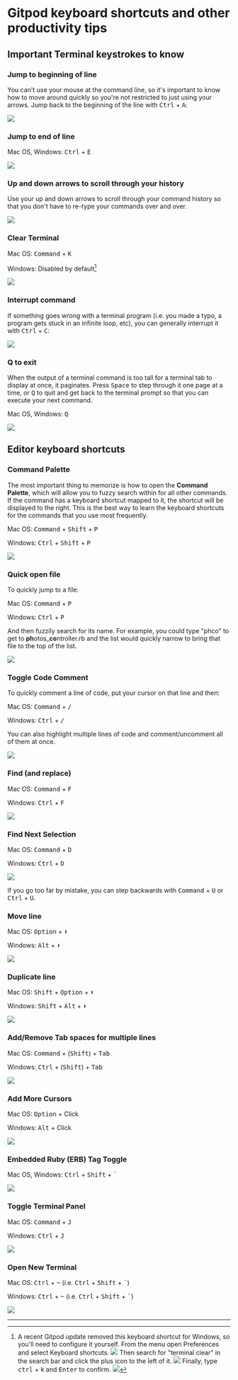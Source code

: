 # Gitpod keyboard shortcuts and other productivity tips

## Important Terminal keystrokes to know

### Jump to beginning of line

You can't use your mouse at the command line, so it's important to know how to move around quickly so you're not restricted to just using your arrows. Jump back to the beginning of the line with <kbd>Ctrl</kbd> + <kbd>A</kbd>:

![](/assets/back-to-beginning.gif)

### Jump to end of line

Mac OS, Windows: <kbd>Ctrl</kbd> + <kbd>E</kbd>

![](/assets/back-to-end.gif)

### Up and down arrows to scroll through your history

Use your up and down arrows to scroll through your command history so that you don't have to re-type your commands over and over.

![](/assets/previous-terminal-command.gif)

### Clear Terminal

Mac OS: <kbd>Command</kbd> + <kbd>K</kbd>

Windows: Disabled by default[^windows-clear]

![](/assets/clear_terminal.gif)

### Interrupt command

If something goes wrong with a terminal program (i.e. you made a typo, a program gets stuck in an infinite loop, etc), you can generally interrupt it with <kbd>Ctrl</kbd> + <kbd>C</kbd>:

![](/assets/ctrl-c-to-quit.gif)

### Q to exit

When the output of a terminal command is too tall for a terminal tab to display at once, it paginates. Press <kbd>Space</kbd> to step through it one page at a time, or <kbd>Q</kbd> to quit and get back to the terminal prompt so that you can execute your next command.

Mac OS, Windows: <kbd>Q</kbd>

![](/assets/q-to-exit.gif)

## Editor keyboard shortcuts

### Command Palette

The most important thing to memorize is how to open the **Command Palette**, which will allow you to fuzzy search within for all other commands. If the command has a keyboard shortcut mapped to it, the shortcut will be displayed to the right. This is the best way to learn the keyboard shortcuts for the commands that you use most frequently.

Mac OS: <kbd>Command</kbd> + <kbd>Shift</kbd> + <kbd>P</kbd>

Windows: <kbd>Ctrl</kbd> + <kbd>Shift</kbd> + <kbd>P</kbd>

![](/assets/gitpod-command-palette.gif)

### Quick open file

To quickly jump to a file:

Mac OS: <kbd>Command</kbd> + <kbd>P</kbd>

Windows: <kbd>Ctrl</kbd> + <kbd>P</kbd>

And then fuzzily search for its name. For example, you could type "phco" to get to **ph**otos_**co**ntroller.rb and the list would quickly narrow to bring that file to the top of the list.

![](/assets/open_file.gif)

### Toggle Code Comment

To quickly comment a line of code, put your cursor on that line and then:

Mac OS: <kbd>Command</kbd> + <kbd>/</kbd>

Windows: <kbd>Ctrl</kbd> + <kbd>/</kbd>

You can also highlight multiple lines of code and comment/uncomment all of them at once.

![](/assets/toggle-comment.gif)

### Find (and replace)

Mac OS: <kbd>Command</kbd> + <kbd>F</kbd>

Windows: <kbd>Ctrl</kbd> + <kbd>F</kbd>

![](/assets/find_and_replace.gif)

### Find Next Selection

Mac OS: <kbd>Command</kbd> + <kbd>D</kbd>

Windows: <kbd>Ctrl</kbd> + <kbd>D</kbd>

![](/assets/select_next.gif)

If you go too far by mistake, you can step backwards with <kbd>Command</kbd> + <kbd>U</kbd> or <kbd>Ctrl</kbd> + <kbd>U</kbd>.

### Move line

Mac OS: <kbd>Option</kbd> + <kbd>&#11015;</kbd>

Windows: <kbd>Alt</kbd> + <kbd>&#11015;</kbd>

![](/assets/move_line.gif)

### Duplicate line

Mac OS: <kbd>Shift</kbd> + <kbd>Option</kbd> + <kbd>&#11015;</kbd>

Windows: <kbd>Shift</kbd> + <kbd>Alt</kbd> + <kbd>&#11015;</kbd>

![](/assets/duplicate_line.gif)

### Add/Remove Tab spaces for multiple lines

Mac OS: <kbd>Command</kbd> + (<kbd>Shift</kbd>) + <kbd>Tab</kbd>

Windows: <kbd>Ctrl</kbd> + (<kbd>Shift</kbd>) + <kbd>Tab</kbd>

![](/assets/tab-spacing.gif)

### Add More Cursors

Mac OS: <kbd>Option</kbd> + Click

Windows: <kbd>Alt</kbd> + Click

![](/assets/multiple-cursors.gif)

### Embedded Ruby (ERB) Tag Toggle

Mac OS, Windows: <kbd>Ctrl</kbd> + <kbd>Shift</kbd> + <kbd>`</kbd>

![](/assets/ERB-shortcut.gif)

### Toggle Terminal Panel

Mac OS: <kbd>Command</kbd> + <kbd>J</kbd>

Windows: <kbd>Ctrl</kbd> + <kbd>J</kbd>

![](/assets/toggle_terminal_view.gif)

### Open New Terminal

Mac OS: <kbd>Ctrl</kbd> + <kbd>~</kbd> (i.e. <kbd>Ctrl</kbd> + <kbd>Shift</kbd> + <kbd>`</kbd>)

Windows: <kbd>Ctrl</kbd> + <kbd>~</kbd> (i.e. <kbd>Ctrl</kbd> + <kbd>Shift</kbd> + <kbd>`</kbd>)

![](/assets/new_terminal.gif)


---

[^windows-clear]: A recent Gitpod update removed this keyboard shortcut for Windows, so you'll need to configure it yourself.
  From the menu open Preferences and select Keyboard shortcuts.
  ![](/assets/gitpod-keyboard-shortcuts.png)
  Then search for "terminal clear" in the search bar and click the plus icon to the left of it.
  ![](/assets/gitpod-clear-terminal.png)
  Finally, type <kbd>ctrl</kbd> + <kbd>k</kbd> and <kbd>Enter</kbd> to confirm.
  ![](/assets/gitpod-ctrl-k.png)

